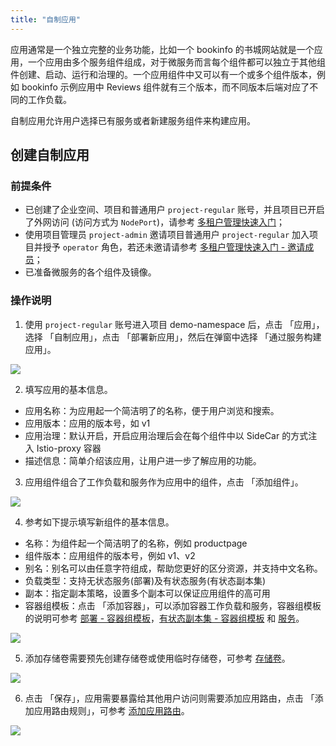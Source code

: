 ```yaml
---
title: "自制应用"
---
```


应用通常是一个独立完整的业务功能，比如一个 bookinfo 的书城网站就是一个应用，一个应用由多个服务组件组成，对于微服务而言每个组件都可以独立于其他组件创建、启动、运行和治理的。一个应用组件中又可以有一个或多个组件版本，例如 bookinfo 示例应用中 Reviews 组件就有三个版本，而不同版本后端对应了不同的工作负载。

自制应用允许用户选择已有服务或者新建服务组件来构建应用。

## 创建自制应用

### 前提条件

- 已创建了企业空间、项目和普通用户 `project-regular` 账号，并且项目已开启了外网访问 (访问方式为 `NodePort`)，请参考 [多租户管理快速入门](../admin-quick-start)；
- 使用项目管理员 `project-admin` 邀请项目普通用户 `project-regular` 加入项目并授予 `operator` 角色，若还未邀请请参考 [多租户管理快速入门 - 邀请成员](../admin-quick-start/#邀请成员)；
- 已准备微服务的各个组件及镜像。

### 操作说明

1. 使用 `project-regular` 账号进入项目 demo-namespace 后，点击 「应用」，选择 「自制应用」，点击 「部署新应用」，然后在弹窗中选择 「通过服务构建应用」。

![](https://pek3b.qingstor.com/kubesphere-docs/png/20190429214732.png)

2. 填写应用的基本信息。


- 应用名称：为应用起一个简洁明了的名称，便于用户浏览和搜索。
- 应用版本：应用的版本号，如 v1
- 应用治理：默认开启，开启应用治理后会在每个组件中以 SideCar 的方式注入 Istio-proxy 容器
- 描述信息：简单介绍该应用，让用户进一步了解应用的功能。


3. 应用组件组合了工作负载和服务作为应用中的组件，点击 「添加组件」。

![](https://pek3b.qingstor.com/kubesphere-docs/png/20190429205025.png)

4. 参考如下提示填写新组件的基本信息。


- 名称：为组件起一个简洁明了的名称，例如 productpage
- 组件版本：应用组件的版本号，例如 v1、v2
- 别名：别名可以由任意字符组成，帮助您更好的区分资源，并支持中文名称。
- 负载类型：支持无状态服务(部署)及有状态服务(有状态副本集)
- 副本：指定副本策略，设置多个副本可以保证应用组件的高可用
- 容器组模板：点击 「添加容器」，可以添加容器工作负载和服务，容器组模板的说明可参考 [部署 - 容器组模板](../../workload/deployments)，[有状态副本集 - 容器组模板](../../workload/statefulsets) 和 [服务](../../ingress-service/services)。

![](https://pek3b.qingstor.com/kubesphere-docs/png/20190429210144.png)

5. 添加存储卷需要预先创建存储卷或使用临时存储卷，可参考 [存储卷](../../storage/pvc)。

![](https://pek3b.qingstor.com/kubesphere-docs/png/20190429220038.png)

6. 点击 「保存」，应用需要暴露给其他用户访问则需要添加应用路由，点击 「添加应用路由规则」，可参考 [添加应用路由](../../ingress-service/ingress)。

![](https://pek3b.qingstor.com/kubesphere-docs/png/20190429220245.png)

 






